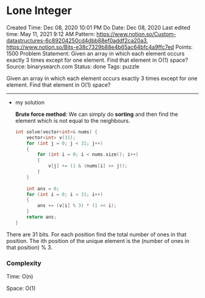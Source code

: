 # Lone Integer

Created Time: Dec 08, 2020 10:01 PM
Do Date: Dec 08, 2020
Last edited time: May 11, 2021 9:12 AM
Pattern: https://www.notion.so/Custom-datastructures-6c89204250cd4dbb88ef0addf2ca20a3, https://www.notion.so/Bits-e38c7329b88e4b65ac64bfc4a9ffc7ed
Points: 1500
Problem Statement: Given an array in which each element occurs exactly 3 times except for one element. Find that element in O(1) space?
Source: binarysearch.com
Status: done
Tags: puzzle

Given an array in which each element occurs exactly 3 times except for one element. Find that element in O(1) space?

---

- my solution

    **Brute force method**: We can simply do **sorting** and then find the element which is not equal to the neighbours. 

    ```cpp
    int solve(vector<int>& nums) {
        vector<int> v(31); 
        for (int j = 0; j < 31; j++)
        {
            for (int i = 0; i < nums.size(); i++)
            {
                v[j] += (1 & (nums[i] >> j)); 
            }
        }
        
        int ans = 0; 
        for (int i = 0; i < 31; i++)
        {
            ans += (v[i] % 3) * (1 << i);
        }
        return ans; 
    }
    ```

There are 31 bits. For each position find the total number of ones in that position. The ith position of the unique element is the (number of ones in that position) % 3. 

### Complexity

Time: O(n)

Space: O(1)